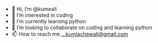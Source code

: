 - 👋 Hi, I’m @kumeali
- 👀 I’m interested in coding
- 🌱 I’m currently learning python
- 💞️ I’m looking to collaborate on coding and learning python
- 📫 How to reach me ...kumlachewali@gmail.com

<!---
kumeali/kumeali is a ✨ special ✨ repository because its `README.md` (this file) appears on your GitHub profile.
You can click the Preview link to take a look at your changes.
--->
